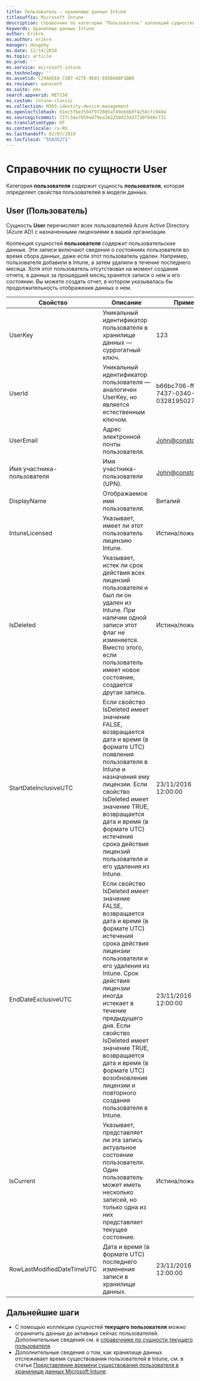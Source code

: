 ```yaml
---
title: Пользователь — хранилище данных Intune
titlesuffix: Microsoft Intune
description: Справочник по категории "Пользователь" коллекций сущностей в API хранилища данных Intune.
keywords: Хранилище данных Intune
author: Erikre
ms.author: erikre
manager: dougeby
ms.date: 12/14/2018
ms.topic: article
ms.prod: ''
ms.service: microsoft-intune
ms.technology: ''
ms.assetid: C29A6EEA-72B7-427E-9601-E05B408F3BB0
ms.reviewer: aanavath
ms.suite: ems
search.appverid: MET150
ms.custom: intune-classic
ms.collection: M365-identity-device-management
ms.openlocfilehash: 61ec5fbe3504f972085af49e6860f4258cfc9484
ms.sourcegitcommit: 727c3ae7659ad79ea162250d234d7730f840c731
ms.translationtype: HT
ms.contentlocale: ru-RU
ms.lasthandoff: 02/07/2019
ms.locfileid: "55835271"
---
```

# <a name="reference-for-user-entity"></a>Справочник по сущности User

Категория **пользователя** содержит сущность **пользователя**, которая определяет свойства пользователей в модели данных.

## <a name="user"></a>User (Пользователь)

Сущность **User** перечисляет всех пользователей Azure Active Directory (Azure AD) с назначенными лицензиями в вашей организации.

Коллекция сущностей **пользователя** содержит пользовательские данные. Эти записи включают сведения о состояниях пользователя во время сбора данных, даже если этот пользователь удален. Например, пользователя добавили в Intune, а затем удалили в течение последнего месяца. Хотя этот пользователь отсутствовал на момент создания отчета, в данных за прошедший месяц хранятся записи о нем и его состоянии. Вы можете создать отчет, в котором указывалась бы продолжительность отображения данных о нем.

| Свойство  | Описание | Пример |
|---------|------------|--------|
| UserKey |Уникальный идентификатор пользователя в хранилище данных — суррогатный ключ. |123 |
| UserId |Уникальный идентификатор пользователя — аналогичен UserKey, но является естественным ключом. |b66bc706-ffff-7437-0340-032819502773 |
| UserEmail |Адрес электронной почты пользователя. |John@constoso.com |
| Имя участника-пользователя | Имя участника-пользователя (UPN). | John@constoso.com |
| DisplayName |Отображаемое имя пользователя. |Виталий |
| IntuneLicensed |Указывает, имеет ли этот пользователь лицензию Intune. |Истина/ложь |
| IsDeleted | Указывает, истек ли срок действия всех лицензий пользователя и был ли он удален из Intune. При наличии одной записи этот флаг не изменяется. Вместо этого, если пользователь имеет новое состояние, создается другая запись. |Истина/ложь |
| StartDateInclusiveUTC |Если свойство IsDeleted имеет значение FALSE, возвращается дата и время (в формате UTC) появления пользователя в Intune и назначения ему лицензии. Если свойство IsDeleted имеет значение TRUE, возвращается дата и время (в формате UTC) истечения срока действия лицензий пользователя и его удаления из Intune. |23/11/2016 12:00:00 |
| EndDateExclusiveUTC |Если свойство IsDeleted имеет значение FALSE, возвращается дата и время (в формате UTC) истечения срока действия лицензии пользователя и его удаления из Intune. Срок действия лицензии иногда истекает в течение предыдущего дня. Если свойство IsDeleted имеет значение TRUE, возвращается дата и время (в формате UTC) возобновления лицензии и повторного создания пользователя в Intune.  |23/11/2016 12:00:00 |
| IsCurrent |Указывает, представляет ли эта запись актуальное состояние пользователя. Один пользователь может иметь несколько записей, но только одна из них представляет текущее состояние.  |Истина/ложь |
| RowLastModifiedDateTimeUTC |Дата и время (в формате UTC) последнего изменения записи в хранилище данных.  |23/11/2016 12:00:00 |

## <a name="next-steps"></a>Дальнейшие шаги
 - С помощью коллекции сущностей **текущего пользователя** можно ограничить данные до активных сейчас пользователей. Дополнительные сведения см. в [справочнике по сущности текущего пользователя](reports-ref-current-user.md).
 - Дополнительные сведения о том, как хранилище данных отслеживает время существования пользователей в Intune, см. в статье [Представление времени существования пользователя в хранилище данных Microsoft Intune](reports-ref-user-timeline.md).
